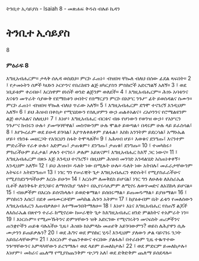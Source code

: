 ﻿
 ትንቢተ ኢሳይያስ - Isaiah 8 - መጽሐፍ ቅዱስ ብሉይ ኪዳን
# ትንቢተ ኢሳይያስ
8
### ምዕራፍ 8
እግዚአብሔርም። ታላቅ ሰሌዳ ወስደህ። ምርኮ ፈጠነ፥ ብዝበዛ ቸኰለ ብለህ በሰው ፊደል ጻፍበት።
2 ፤ የታመኑትን ሰዎች ካህኑን ኦርዮንና የበራክዩን ልጅ ዘካርያስን ምስክሮች አድርግልኝ አለኝ።
3 ፤ ወደ ነቢይቱም ቀረብሁ፤ እርስዋም ፀነሰች ወንድ ልጅንም ወለደች።
4 ፤ እግዚአብሔርም። ሕፃኑ አባቱንና እናቱን መጥራት ሳያውቅ የደማስቆን ሀብትና የሰማርያን ምርኮ በአሦር ንጉሥ ፊት ይወስዳልና ስሙን። ምርኮ ፈጠነ፥ ብዝበዛ ቸኰለ ብለህ ጥራው አለኝ።
5 ፤ እግዚአብሔርም ደግሞ ተናገረኝ እንዲህም አለኝ።
6 ፤ ይህ ሕዝብ በቀስታ የሚሄደውን የሰሊሆምን ውኃ ጠልቶአልና፥ ረአሶንንና የሮሜልዩንም ልጅ ወዶአልና ስለዚህ፥
7 ፤ እነሆ፥ እግዚአብሔር ብርቱና ብዙ የሆነውን የወንዝ ውኃ፥ የአሦርን ንጉሥና ክብሩን ሁሉ፥ ያመጣባቸዋል፤ መስኖውንም ሁሉ ሞልቶ ይወጣል፥ በዳሩም ሁሉ ላይ ይፈስሳል፤
8 ፤ እየጐረፈም ወደ ይሁዳ ይገባል፤ እያጥለቀለቀም ያልፋል፥ እስከ አንገትም ይደርሳል፤ አማኑኤል ሆይ፥ የክንፉ መዘርጋት የአገርህን ስፋት ትሞላለች።
9 ፤ አሕዛብ ሆይ፥ እወቁና ደንግጡ፤ እናንተም ምድራችሁ የራቀ ሁሉ፥ አድምጡ፤ ታጠቁም፥ ደንግጡ፤ ታጠቁ፤ ደንግጡ።
10 ፤ ተመካከሩ፥ ምክራችሁም ይፈታል፤ ቃሉን ተናገሩ፥ ቃሉም አይጸናም፤ እግዚአብሔር ከእኛ ጋር ነውና።
11 ፤ እግዚአብሔርም በጽኑ እጅ እንዲህ ተናገረኝ፥ በዚህም ሕዝብ መንገድ አንዳልሄድ አስጠነቀቀኝ፥ እንዲህም አለኝ።
12 ፤ ይህ ሕዝብ። ዱለት ነው በሚሉት ሁሉ። ዱለት ነው አትበሉ፤ መፈራታቸውንም አትፍሩ፥ አትደንግጡ።
13 ፤ ነገር ግን የሠራዊት ጌታ እግዚአብሔርን ቀድሱት፤ የሚያስፈራችሁና የሚያስደነግጣችሁም እርሱ ይሁን።
14 ፤ እርሱም ለመቅደስ ይሆናል፤ ነገር ግን ለሁለቱ ለእስራኤል ቤቶች ለዕንቅፋት ድንጋይና ለማሰናከያ ዓለት፥ በኢየሩሳሌምም ለሚኖሩ ለወጥመድና ለአሽክላ ይሆናል።
15 ፤ ብዙዎችም በእርሱ ይሰናከላሉ፥ ይወድቁማል፥ ይሰበሩማል፥ ይጠመዱማል፥ ይያዙማል።
16 ፤ ምስክሩን እሰር፤ በደቀ መዛሙርቶቼም መካከል ሕጉን አትም።
17 ፤ ከያዕቆብም ቤት ፊቱን የመለሰውን እግዚአብሔርን እጠብቃለሁ፥ እተማመንበትማለሁ።
18 ፤ እነሆ፥ እኔና እግዚአብሔር የሰጠኝ ልጆች ለእስራኤል በጽዮን ተራራ ከሚኖረው ከሠራዊት ጌታ ከእግዚአብሔር ዘንድ ምልክትና ተአምራት ነን።
19 ፤ እነርሱም። የሚጮኹትንና ድምፃቸውን ዝቅ አድርገው የሚናገሩትን መናፍስት ጠሪዎችንና ጠንቋዮችን ጠይቁ ባሉአችሁ ጊዜ፥ ሕዝቡ ከአምላኩ መጠየቅ አይገባውምን? ወይስ ለሕያዋን ሲሉ ሙታንን ይጠይቃሉን?
20 ፤ ወደ ሕግና ወደ ምስክር ሂዱ! እንዲህም ያለውን ቃል ባይናገሩ ንጋት አይበራላቸውም።
21 ፤ እነርሱም ተጨንቀውና ተርበው ያልፋሉ፤ በተራቡም ጊዜ ተቈጥተው ንጉሣቸውንና አምላካቸውን ይረግማሉ፥ ወደ ላይም ይመለከታሉ፤
22 ፤ ወደ ምድርም ይመለከታሉ፥ እነሆም፥ መከራና ጨለማ የሚያስጨንቅም ጭጋግ አለ፤ ወደ ድቅድቅም ጨለማ ይሰደዳሉ። 
